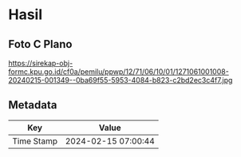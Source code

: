 # Hasil

## Foto C Plano

https://sirekap-obj-formc.kpu.go.id/cf0a/pemilu/ppwp/12/71/06/10/01/1271061001008-20240215-001349--0ba69f55-5953-4084-b823-c2bd2ec3c4f7.jpg


## Metadata

| Key        | Value               |
| ---------- | ------------------- |
| Time Stamp | 2024-02-15 07:00:44 |



